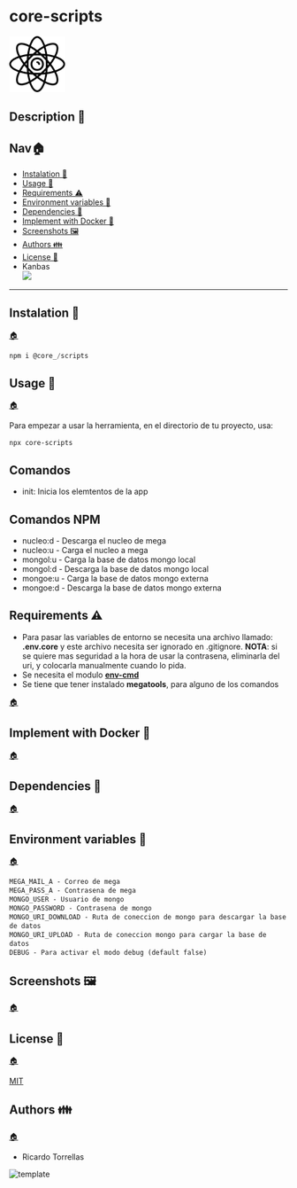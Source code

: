 # core-scripts

<img src="./public/icon.png" alt="title" width="20%">

<h2 id="description">Description 📃</h2>

<h2 id="nav">Nav🏠 </h2>

* [Instalation 🔑](#instalation)
* [Usage 🔰](#usage)
* [Requirements ⚠️](#requirements)
* [Environment variables 🔐](#environment-variables)
* [Dependencies 📁](#dependencies)
* [Implement with Docker 🐋](#docker)
* [Screenshots 🖼️](#screenshots)
* [Authors 👪](#authors)
* [License 📄](#license)
* Kanbas</br>
<a href="./kanbas.md" title="kanbas"><img width="5%" src="https://res.cloudinary.com/rick-rick-torrellas/image/upload/v1629301660/icons/kanban_oifhu7.png"/></a>

***

<h2 id="instalation">Instalation 🔑</h2>

[🏠](#nav "Back home")

```javascript
npm i @core_/scripts
```
<h2 id="usage">Usage 🔰</h2>

[🏠](#nav "Back home")

Para empezar a usar la herramienta, en el directorio de tu proyecto, usa:

```npm
npx core-scripts
```

## Comandos

* init: Inicia los elemtentos de la app

## Comandos NPM

* nucleo:d - Descarga el nucleo de mega
* nucleo:u - Carga el nucleo a mega
* mongol:u - Carga la base de datos mongo local
* mongol:d - Descarga la base de datos mongo local
* mongoe:u - Carga la base de datos mongo externa
* mongoe:d - Descarga la base de datos mongo externa

<h2 id="requirements">Requirements ⚠️</h2>

* Para pasar las variables de entorno se necesita una archivo llamado: **.env.core** y este archivo necesita ser ignorado en .gitignore. **NOTA**: si se quiere mas seguridad a la hora de usar la contrasena, eliminarla del uri, y colocarla manualmente cuando lo pida.
* Se necesita el modulo [**env-cmd**](https://www.npmjs.com/package/env-cmd)
* Se tiene que tener instalado **megatools**, para alguno de los comandos

[🏠](#nav "Back home")

<h2 id="docker">Implement with Docker 🐋</h2>

[🏠](#nav "Back home")


<h2 id="dependencies">Dependencies 📁</h2>

[🏠](#nav "Back home")

<h2 id="#environment-variables">Environment variables 🔐</h2>

[🏠](#nav "Back home")

```dotenv
MEGA_MAIL_A - Correo de mega
MEGA_PASS_A - Contrasena de mega
MONGO_USER - Usuario de mongo
MONGO_PASSWORD - Contrasena de mongo
MONGO_URI_DOWNLOAD - Ruta de coneccion de mongo para descargar la base de datos
MONGO_URI_UPLOAD - Ruta de coneccion mongo para cargar la base de datos
DEBUG - Para activar el modo debug (default false)
```

<h2 id="screenshots">Screenshots 🖼️</h2>

[🏠](#nav "Back home")

<h2 id="license">License 📄</h2>

[🏠](#nav "Back home")

[MIT](./LICENSE)

<h2 id="authors">Authors 👪</h2>

[🏠](#nav "Back home")

* Ricardo Torrellas

<img src="https://res.cloudinary.com/rick-rick-torrellas/image/upload/v1632064143/icons/pill_sakm1z.svg" alt="template" width="3%">
